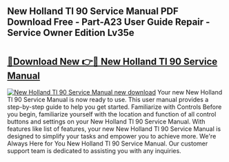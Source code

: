 ## New Holland Tl 90 Service Manual PDF Download Free - Part-A23 User Guide Repair - Service Owner Edition Lv35e

# <h2><a href="http://bc9556.oget.top/?id=New+Holland+Tl+90+Service+Manual">🔗Download New 👉🔴 New Holland Tl 90 Service Manual</a></h2>

[![New Holland Tl 90 Service Manual new download](https://i.imgur.com/5g1atiW.png)](http://bc9556.oget.top/?id=New+Holland+Tl+90+Service+Manual)
Your new New Holland Tl 90 Service Manual is now ready to use. This user manual provides a step-by-step guide to help you get started. Familiarize with Controls Before you begin, familiarize yourself with the location and function of all control buttons and settings on your New Holland Tl 90 Service Manual. With features like list of features, your new New Holland Tl 90 Service Manual is designed to simplify your tasks and empower you to achieve more. We're Always Here for You New Holland Tl 90 Service Manual. Our customer support team is dedicated to assisting you with any inquiries.
